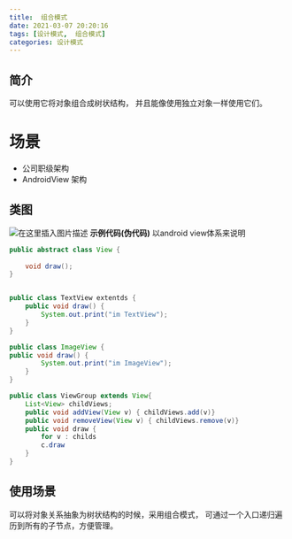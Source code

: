 ```yaml
---
title:  组合模式
date: 2021-03-07 20:20:16
tags: [设计模式,  组合模式]
categories: 设计模式
---
```


## 简介

可以使用它将对象组合成树状结构， 并且能像使用独立对象一样使用它们。

<!--more-->

# 场景

- 公司职级架构
- AndroidView 架构

## 类图

![在这里插入图片描述](https://img-blog.csdnimg.cn/20210307164543647.png?x-oss-process=image/watermark,type_ZmFuZ3poZW5naGVpdGk,shadow_10,text_aHR0cHM6Ly9ibG9nLmNzZG4ubmV0L1NlZXlvdU1U,size_16,color_FFFFFF,t_70#pic_center)
**示例代码(伪代码)**
以android view体系来说明
```java
public abstract class View {
	  
	void draw();
}


public class TextView extentds {
	public void draw() {
		System.out.print("im TextView");
	}
}

public class ImageView {
public void draw() {
		System.out.print("im ImageView");
	}
}

public class ViewGroup extends View{
	List<View> childViews;
	public void addView(View v) { childViews.add(v)}
	public void removeView(View v) { childViews.remove(v)}
	public void draw { 
		for v : childs  
		c.draw 
	}
}

```

## 使用场景
可以将对象关系抽象为树状结构的时候，采用组合模式， 可通过一个入口递归遍历到所有的子节点，方便管理。
